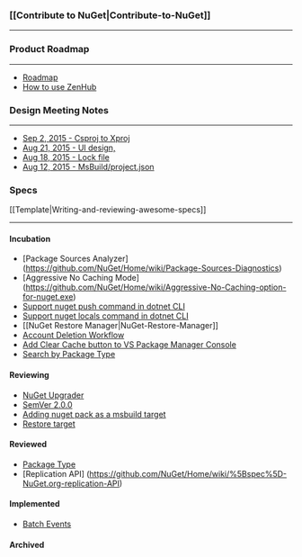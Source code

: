 ### [[Contribute to NuGet|Contribute-to-NuGet]]
***

### Product Roadmap
***

* [Roadmap](https://github.com/NuGet/Home/wiki/Roadmap)
* [How to use ZenHub](https://www.zenhub.io/)

### Design Meeting Notes
***
* [Sep 2, 2015 - Csproj to Xproj](https://github.com/NuGet/Home/wiki/Csproj-to-Xproj-reference-design-meeting-notes-September-2,-2015)
* [Aug 21, 2015 - UI design, ](https://github.com/NuGet/Home/wiki/NuGet-UI-design-meeting-notes-August-21,-2015)
* [Aug 18, 2015 - Lock file](https://github.com/NuGet/Home/wiki/Lock-file-design-meeting-notes---August-18,-2015)
* [Aug 12, 2015 - MsBuild/project.json](https://github.com/NuGet/Home/wiki/MsBuild---project.json---xunit-Design-meeting-notes-August,-12-2015)

### Specs

[[Template|Writing-and-reviewing-awesome-specs]]
***

#### Incubation 
* [Package Sources Analyzer] (https://github.com/NuGet/Home/wiki/Package-Sources-Diagnostics)
* [Aggressive No Caching Mode] (https://github.com/NuGet/Home/wiki/Aggressive-No-Caching-option-for-nuget.exe)
* [Support nuget push command in dotnet CLI](https://github.com/NuGet/Home/wiki/Support-nuget-push-scenarios-in-dotnet-CLI)
* [Support nuget locals command in dotnet CLI](https://github.com/NuGet/Home/wiki/Support-locals-command-in-dotnet-cli)
* [[NuGet Restore Manager|NuGet-Restore-Manager]]
* [Account Deletion Workflow](https://github.com/NuGet/Home/wiki/NuGet-Account-Deletion-Workflow)
* [Add Clear Cache button to VS Package Manager Console](https://github.com/NuGet/Home/wiki/Add-Clear-Cache-button-to-VS-Package-Manager-options)
* [Search by Package Type](https://github.com/NuGet/Home/wiki/Search-by-Package-Type)

#### Reviewing
* [NuGet Upgrader](https://github.com/NuGet/Home/wiki/NuGet-Upgrader:-Helping-to-move-to-NuGet-3.0)
* [SemVer 2.0.0](https://github.com/NuGet/Home/wiki/SemVer-2.0.0-support)
* [Adding nuget pack as a msbuild target](https://github.com/NuGet/Home/wiki/Adding-nuget-pack-as-a-msbuild-target)
* [Restore target](https://github.com/NuGet/Home/wiki/%5BSpec%5D-MSBuild-restore-target)

#### Reviewed
* [Package Type](https://github.com/NuGet/Home/wiki/Package-Type)
* [Replication API] (https://github.com/NuGet/Home/wiki/%5Bspec%5D-NuGet.org-replication-API)

#### Implemented
* [Batch Events](https://github.com/NuGet/Home/wiki/Batch-Events)

#### Archived